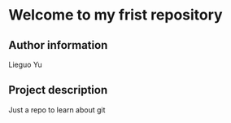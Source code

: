 # Welcome to my frist repository

## Author information
Lieguo Yu

## Project description 
Just a repo to learn about git
